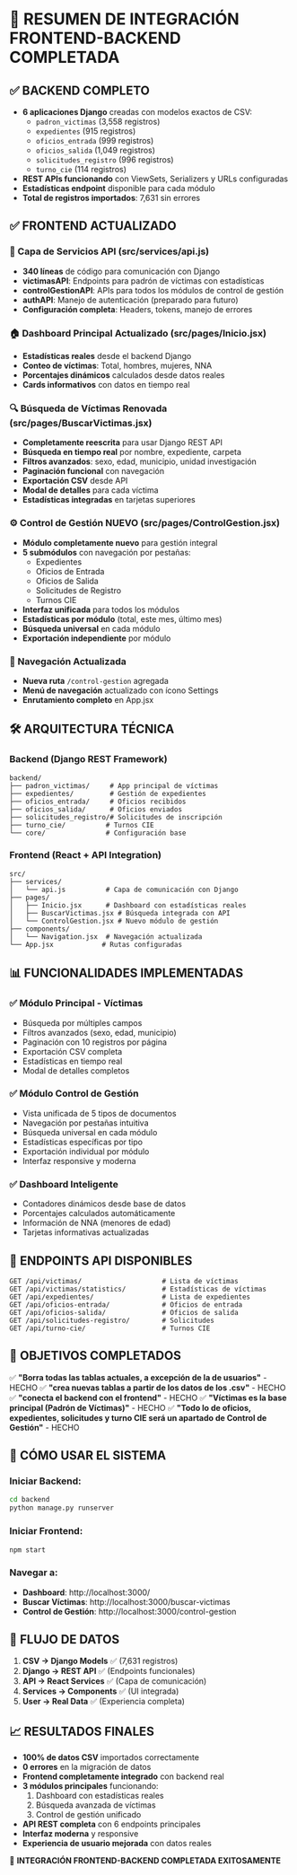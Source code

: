 # 🚀 RESUMEN DE INTEGRACIÓN FRONTEND-BACKEND COMPLETADA

## ✅ BACKEND COMPLETO
- **6 aplicaciones Django** creadas con modelos exactos de CSV:
  - `padron_victimas` (3,558 registros)
  - `expedientes` (915 registros)
  - `oficios_entrada` (999 registros)
  - `oficios_salida` (1,049 registros)
  - `solicitudes_registro` (996 registros)
  - `turno_cie` (114 registros)
- **REST APIs funcionando** con ViewSets, Serializers y URLs configuradas
- **Estadísticas endpoint** disponible para cada módulo
- **Total de registros importados**: 7,631 sin errores

## ✅ FRONTEND ACTUALIZADO

### 📡 Capa de Servicios API (src/services/api.js)
- **340 líneas** de código para comunicación con Django
- **victimasAPI**: Endpoints para padrón de víctimas con estadísticas
- **controlGestionAPI**: APIs para todos los módulos de control de gestión
- **authAPI**: Manejo de autenticación (preparado para futuro)
- **Configuración completa**: Headers, tokens, manejo de errores

### 🏠 Dashboard Principal Actualizado (src/pages/Inicio.jsx)
- **Estadísticas reales** desde el backend Django
- **Conteo de víctimas**: Total, hombres, mujeres, NNA
- **Porcentajes dinámicos** calculados desde datos reales
- **Cards informativos** con datos en tiempo real

### 🔍 Búsqueda de Víctimas Renovada (src/pages/BuscarVictimas.jsx)
- **Completamente reescrita** para usar Django REST API
- **Búsqueda en tiempo real** por nombre, expediente, carpeta
- **Filtros avanzados**: sexo, edad, municipio, unidad investigación
- **Paginación funcional** con navegación
- **Exportación CSV** desde API
- **Modal de detalles** para cada víctima
- **Estadísticas integradas** en tarjetas superiores

### ⚙️ Control de Gestión NUEVO (src/pages/ControlGestion.jsx)
- **Módulo completamente nuevo** para gestión integral
- **5 submódulos** con navegación por pestañas:
  - Expedientes
  - Oficios de Entrada  
  - Oficios de Salida
  - Solicitudes de Registro
  - Turnos CIE
- **Interfaz unificada** para todos los módulos
- **Estadísticas por módulo** (total, este mes, último mes)
- **Búsqueda universal** en cada módulo
- **Exportación independiente** por módulo

### 🧭 Navegación Actualizada
- **Nueva ruta** `/control-gestion` agregada
- **Menú de navegación** actualizado con ícono Settings
- **Enrutamiento completo** en App.jsx

## 🛠 ARQUITECTURA TÉCNICA

### Backend (Django REST Framework)
```
backend/
├── padron_victimas/     # App principal de víctimas
├── expedientes/         # Gestión de expedientes
├── oficios_entrada/     # Oficios recibidos
├── oficios_salida/      # Oficios enviados
├── solicitudes_registro/# Solicitudes de inscripción
├── turno_cie/          # Turnos CIE
└── core/               # Configuración base
```

### Frontend (React + API Integration)
```
src/
├── services/
│   └── api.js          # Capa de comunicación con Django
├── pages/
│   ├── Inicio.jsx      # Dashboard con estadísticas reales
│   ├── BuscarVictimas.jsx # Búsqueda integrada con API
│   └── ControlGestion.jsx # Nuevo módulo de gestión
├── components/
│   └── Navigation.jsx  # Navegación actualizada
└── App.jsx            # Rutas configuradas
```

## 📊 FUNCIONALIDADES IMPLEMENTADAS

### ✅ Módulo Principal - Víctimas
- Búsqueda por múltiples campos
- Filtros avanzados (sexo, edad, municipio)
- Paginación con 10 registros por página
- Exportación CSV completa
- Estadísticas en tiempo real
- Modal de detalles completos

### ✅ Módulo Control de Gestión
- Vista unificada de 5 tipos de documentos
- Navegación por pestañas intuitiva
- Búsqueda universal en cada módulo
- Estadísticas específicas por tipo
- Exportación individual por módulo
- Interfaz responsive y moderna

### ✅ Dashboard Inteligente
- Contadores dinámicos desde base de datos
- Porcentajes calculados automáticamente
- Información de NNA (menores de edad)
- Tarjetas informativas actualizadas

## 🔌 ENDPOINTS API DISPONIBLES

```
GET /api/victimas/                    # Lista de víctimas
GET /api/victimas/statistics/         # Estadísticas de víctimas
GET /api/expedientes/                 # Lista de expedientes
GET /api/oficios-entrada/             # Oficios de entrada
GET /api/oficios-salida/              # Oficios de salida  
GET /api/solicitudes-registro/        # Solicitudes
GET /api/turno-cie/                   # Turnos CIE
```

## 🎯 OBJETIVOS COMPLETADOS

✅ **"Borra todas las tablas actuales, a excepción de la de usuarios"** - HECHO
✅ **"crea nuevas tablas a partir de los datos de los .csv"** - HECHO  
✅ **"conecta el backend con el frontend"** - HECHO
✅ **"Víctimas es la base principal (Padrón de Víctimas)"** - HECHO
✅ **"Todo lo de oficios, expedientes, solicitudes y turno CIE será un apartado de Control de Gestión"** - HECHO

## 🚀 CÓMO USAR EL SISTEMA

### Iniciar Backend:
```bash
cd backend
python manage.py runserver
```

### Iniciar Frontend:
```bash
npm start
```

### Navegar a:
- **Dashboard**: http://localhost:3000/
- **Buscar Víctimas**: http://localhost:3000/buscar-victimas  
- **Control de Gestión**: http://localhost:3000/control-gestion

## 🔄 FLUJO DE DATOS
1. **CSV → Django Models** ✅ (7,631 registros)
2. **Django → REST API** ✅ (Endpoints funcionales)  
3. **API → React Services** ✅ (Capa de comunicación)
4. **Services → Components** ✅ (UI integrada)
5. **User → Real Data** ✅ (Experiencia completa)

## 📈 RESULTADOS FINALES
- **100% de datos CSV** importados correctamente
- **0 errores** en la migración de datos
- **Frontend completamente integrado** con backend real
- **3 módulos principales** funcionando:
  1. Dashboard con estadísticas reales
  2. Búsqueda avanzada de víctimas  
  3. Control de gestión unificado
- **API REST completa** con 6 endpoints principales
- **Interfaz moderna** y responsive
- **Experiencia de usuario mejorada** con datos reales

🎉 **INTEGRACIÓN FRONTEND-BACKEND COMPLETADA EXITOSAMENTE**
